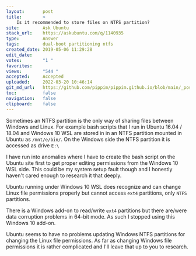 ```yaml
---
layout:       post
title:        >
    Is it recommended to store files on NTFS partition?
site:         Ask Ubuntu
stack_url:    https://askubuntu.com/q/1140935
type:         Answer
tags:         dual-boot partitioning ntfs
created_date: 2019-05-06 11:29:28
edit_date:    
votes:        "1 "
favorites:    
views:        "544 "
accepted:     Accepted
uploaded:     2022-03-20 10:46:14
git_md_url:   https://github.com/pippim/pippim.github.io/blob/main/_posts/2019/2019-05-06-Is-it-recommended-to-store-files-on-NTFS-partition_.md
toc:          false
navigation:   false
clipboard:    false
---
```


Sometimes an NTFS partition is the only way of sharing files between Windows and Linux. For example bash scripts that I run in Ubuntu 16.04 / 18.04 and Windows 10 WSL are stored in in an NTFS partition mounted in Ubuntu as `/mnt/e/bin/`. On the Windows side the NTFS partition it is accessed as drive `E:\`

I have run into anomalies where I have to create the bash script on the Ubuntu site first to get proper editing permissions from the Windows 10 WSL side. This could be my system setup fault though and I honestly haven't cared enough to research it that deeply.

Ubuntu running under Windows 10 WSL does recognize and can change Linux file permissions properly but cannot access `ext4` partitions, only `NTFS` partitions. 

There is a Windows add-on to read/write `ext4` partitions but there are/were data corruption problems in 64-bit mode. As such I stopped using this Windows 10 add-on.

Ubuntu seems to have no problems updating Windows NTFS partitions for changing the Linux file permissions. As far as changing Windows file permissions it is rather complicated and I'll leave that up to you to research.
